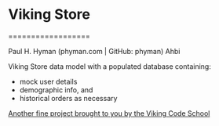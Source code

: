 # Viking Store
==================

Paul H. Hyman (phyman.com | GitHub: phyman)
Ahbi

Viking Store data model with a populated database containing:
* mock user details
* demographic info, and
* historical orders as necessary

[Another fine project brought to you by the Viking Code School](http://vikingcodeschool.com)

